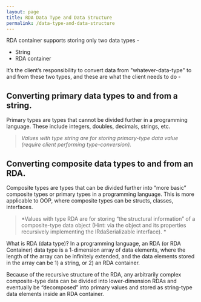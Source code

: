 ```yaml
---
layout: page
title: RDA Data Type and Data Structure
permalink: /data-type-and-data-structure
---
```


RDA container supports storing only two data types - 
* String
* RDA container

It’s the client’s responsibility to convert data from "whatever-data-type" to and from these two types, and these are what the client needs to do - 

## Converting primary data types to and from a string. 
Primary types are types that cannot be divided further in a programming language. These include integers, doubles, decimals, strings, etc. 

> *Values with type string are for storing primary-type data value (require client performing type-conversion).*

## Converting composite data types to and from an RDA. 
Composite types are types that can be divided further into “more basic” composite types or primary types in a programming language. This is more applicable to OOP, where composite types can be structs, classes, interfaces. 

> *Values with type RDA are for storing “the structural information” of a composite-type data object (Hint: via the object and its properties recursively implementing the IRdaSerializable interface). *

What is RDA (data type)? 
In a programming language, an RDA (or RDA Container) data type is a 1-dimension array of data elements, where the length of the array can be infinitely extended, and the data elements stored in the array can be 1) a string, or 2) an RDA container.

Because of the recursive structure of the RDA, any arbitrarily complex composite-type data can be divided into lower-dimension RDAs and eventually be “decomposed” into primary values and stored as string-type data elements inside an RDA container.
